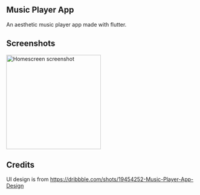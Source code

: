 ## Music Player App
An aesthetic music player app made with flutter.

## Screenshots
<img src="https://user-images.githubusercontent.com/92678280/191844728-d5c89ae5-40b4-4bb7-9c59-54ce86d825f8.png" alt="Homescreen screenshot" width="250"/>

## Credits
UI design is from https://dribbble.com/shots/19454252-Music-Player-App-Design
